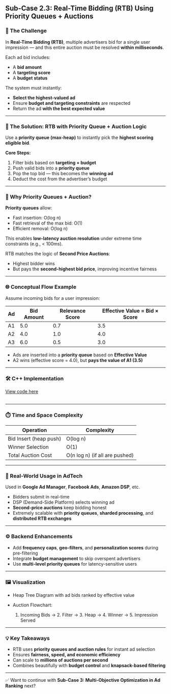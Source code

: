 
## **Sub-Case 2.3: Real-Time Bidding (RTB) Using Priority Queues + Auctions**
### **🎯 The Challenge**

In **Real-Time Bidding (RTB)**, multiple advertisers bid for a single user impression — and this entire auction must be resolved **within milliseconds**.

Each ad bid includes:

* A **bid amount**
* A **targeting score**
* A **budget status**

The system must instantly:

* **Select the highest-valued ad**
* Ensure **budget and targeting constraints** are respected
* Return the ad **with the best expected value**

---

### **🚀 The Solution: RTB with Priority Queue + Auction Logic**

Use a **priority queue (max-heap)** to instantly pick the **highest scoring eligible bid**.

**Core Steps:**

1. Filter bids based on **targeting + budget**
2. Push valid bids into a **priority queue**
3. Pop the top bid — this becomes the **winning ad**
4. Deduct the cost from the advertiser’s budget

---

### **🧠 Why Priority Queues + Auction?**

**Priority queues** allow:

* Fast insertion: O(log n)
* Fast retrieval of the max bid: O(1)
* Efficient removal: O(log n)

This enables **low-latency auction resolution** under extreme time constraints (e.g., < 100ms).

RTB matches the logic of **Second Price Auctions**:

* Highest bidder wins
* But pays the **second-highest bid price**, improving incentive fairness

---

### **🌐 Conceptual Flow Example**

Assume incoming bids for a user impression:

| Ad | Bid Amount | Relevance Score | Effective Value = Bid × Score |
| -- | ---------- | --------------- | ----------------------------- |
| A1 | 5.0        | 0.7             | 3.5                           |
| A2 | 4.0        | 1.0             | 4.0                           |
| A3 | 6.0        | 0.5             | 3.0                           |

* Ads are inserted into a **priority queue** based on **Effective Value**
* A2 wins (effective score = 4.0), but **pays the value of A1 (3.5)**

---


### 🛠 C++ Implementation
[View code here](https://github.com/bhumikanaik126/APS-Portfolio/blob/main/codes/b3.cpp)<br><br>

---

### **⏱️ Time and Space Complexity**

| Operation              | Complexity                     |
| ---------------------- | ------------------------------ |
| Bid Insert (heap push) | O(log n)                       |
| Winner Selection       | O(1)                           |
| Total Auction Cost     | O(n log n) (if all are pushed) |

---

### **🧪 Real-World Usage in AdTech**

Used in **Google Ad Manager**, **Facebook Ads**, **Amazon DSP**, etc.

* Bidders submit in real-time
* DSP (Demand-Side Platform) selects winning ad
* **Second-price auctions** keep bidding honest
* Extremely scalable with **priority queues**, **sharded processing**, and **distributed RTB exchanges**

---

### **⚙️ Backend Enhancements**

* Add **frequency caps**, **geo-filters**, and **personalization scores** during pre-filtering
* Integrate **budget management** to skip overspent advertisers
* Use **multi-level priority queues** for latency-sensitive users

---

### **🖼️ Visualization**

* Heap Tree Diagram with ad bids ranked by effective value
* Auction Flowchart:

  1. Incoming Bids → 2. Filter → 3. Heap → 4. Winner → 5. Impression Served

---

### **💡 Key Takeaways**

* RTB uses **priority queues and auction rules** for instant ad selection
* Ensures **fairness, speed, and economic efficiency**
* Can scale to **millions of auctions per second**
* Combines beautifully with **budget control** and **knapsack-based filtering**

---

✅ Want to continue with **Sub-Case 3: Multi-Objective Optimization in Ad Ranking** next?
